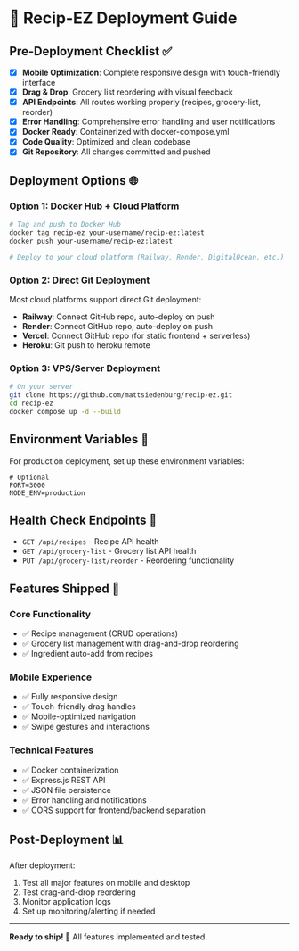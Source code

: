 # 🚀 Recip-EZ Deployment Guide

## Pre-Deployment Checklist ✅

- [x] **Mobile Optimization**: Complete responsive design with touch-friendly interface
- [x] **Drag & Drop**: Grocery list reordering with visual feedback
- [x] **API Endpoints**: All routes working properly (recipes, grocery-list, reorder)
- [x] **Error Handling**: Comprehensive error handling and user notifications
- [x] **Docker Ready**: Containerized with docker-compose.yml
- [x] **Code Quality**: Optimized and clean codebase
- [x] **Git Repository**: All changes committed and pushed

## Deployment Options 🌐

### Option 1: Docker Hub + Cloud Platform
```bash
# Tag and push to Docker Hub
docker tag recip-ez your-username/recip-ez:latest
docker push your-username/recip-ez:latest

# Deploy to your cloud platform (Railway, Render, DigitalOcean, etc.)
```

### Option 2: Direct Git Deployment
Most cloud platforms support direct Git deployment:
- **Railway**: Connect GitHub repo, auto-deploy on push
- **Render**: Connect GitHub repo, auto-deploy on push  
- **Vercel**: Connect GitHub repo (for static frontend + serverless)
- **Heroku**: Git push to heroku remote

### Option 3: VPS/Server Deployment
```bash
# On your server
git clone https://github.com/mattsiedenburg/recip-ez.git
cd recip-ez
docker compose up -d --build
```

## Environment Variables 🔧

For production deployment, set up these environment variables:

```env
# Optional
PORT=3000
NODE_ENV=production
```

## Health Check Endpoints 🏥

- `GET /api/recipes` - Recipe API health
- `GET /api/grocery-list` - Grocery list API health
- `PUT /api/grocery-list/reorder` - Reordering functionality

## Features Shipped 🎉

### Core Functionality
- ✅ Recipe management (CRUD operations)
- ✅ Grocery list management with drag-and-drop reordering
- ✅ Ingredient auto-add from recipes

### Mobile Experience
- ✅ Fully responsive design
- ✅ Touch-friendly drag handles
- ✅ Mobile-optimized navigation
- ✅ Swipe gestures and interactions

### Technical Features
- ✅ Docker containerization
- ✅ Express.js REST API
- ✅ JSON file persistence
- ✅ Error handling and notifications
- ✅ CORS support for frontend/backend separation

## Post-Deployment 📊

After deployment:
1. Test all major features on mobile and desktop
2. Test drag-and-drop reordering
3. Monitor application logs
4. Set up monitoring/alerting if needed

---

**Ready to ship! 🚢** All features implemented and tested.